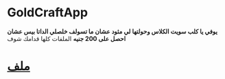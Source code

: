 # GoldCraftApp

**يوفي يا كلب سويت الكلاس وحولتها لي مثود عشان ما تسولف خلصلي الداتا بيس عشان احصل على 200 جنيه**
الملفات كلها قدامك شوف

<a href="https://github.com/aravns/GoldCraftApp/tree/app/dist/scripts">
<h1>
  ملف
</h1>
</a>
